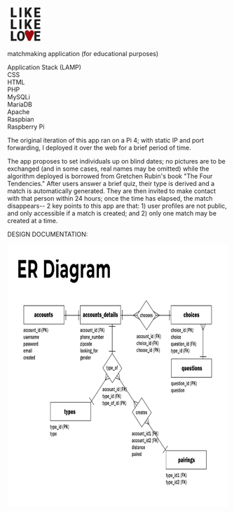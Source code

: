 
<img src="https://github.com/LawrenceCastillo/LLL/blob/master/images/likelikelove-logo.png" height="84">

matchmaking application
(for educational purposes)

Application Stack (LAMP)<br>
CSS<br>
HTML<br>
PHP<br>
MySQLi<br>
MariaDB<br>
Apache<br>
Raspbian<br>
Raspberry Pi<br>

The original iteration of this app ran on a Pi 4; with static IP 
and port forwarding, I deployed it over the web for a brief period 
of time. 

The app proposes to set individuals up on blind dates; no pictures 
are to be exchanged (and in some cases, real names may be omitted)
while the algorithm deployed is borrowed from Gretchen Rubin's book
"The Four Tendencies." After users answer a brief quiz, their type 
is derived and a match is automatically generated. They are then 
invited to make contact with that person within 24 hours; once the
time has elapsed, the match disappears-- 2 key points to this app
are that: 1) user profiles are not public, and only accessible if a 
match is created; and 2) only one match may be created at a time.

DESIGN DOCUMENTATION:

<img src="https://github.com/LawrenceCastillo/LLL/blob/master/docs/Database_Schema.jpg" height="600">
